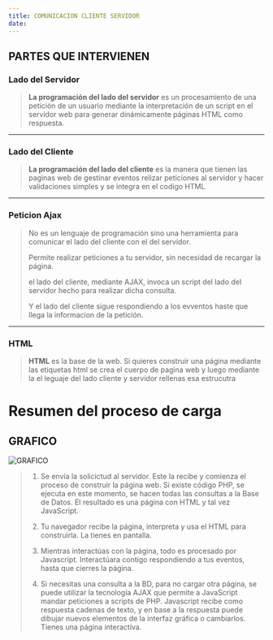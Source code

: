 ```yaml
---
title: COMUNICACION CLIENTE SERVIDOR
date: 
---
```


## PARTES QUE INTERVIENEN

### Lado del Servidor 
> **La programación del lado del servidor** es un procesamiento de una petición de un usuario mediante la interpretación de un script en el servidor web para generar dinámicamente páginas HTML como respuesta.
---
### Lado del Cliente
>**La programación del lado del cliente** es la manera que tienen las paginas web de gestinar eventos relizar peticiones al servidor y hacer validaciones simples y se integra en el codigo HTML
---
### Peticion Ajax
>  No es un lenguaje de programación sino una herramienta para comunicar el lado del cliente con el del servidor.
> 
> Permite realizar peticiones a tu servidor, sin necesidad de recargar la página. 
> 
> el lado del cliente, mediante AJAX, invoca un script del lado del servidor hecho para realizar dicha consulta.
> 
> Y el lado del cliente sigue respondiendo a los evventos haste que llega la informacion de la petición.
---
### HTML
>**HTML** es la base de la web. Si quieres construir una página mediante las etiquetas html se crea el cuerpo  de pagina web y luego mediante la el leguaje del lado cliente y servidor rellenas esa estrucutra

# Resumen del proceso de carga 
## GRAFICO 
![GRAFICO](http://3.bp.blogspot.com/-tcRImpq0phs/Vm8L2Z_HacI/AAAAAAAAExs/sAsD77cbIB4/s1600/ajax_process.gif)

>1. Se envía la solicictud al servidor. Este la recibe y comienza el proceso de construir la página web. Si existe código PHP, se ejecuta en este momento, se hacen todas las consultas a la Base de Datos. El resultado es una página con HTML y tal vez JavaScript.
>
>
>2. Tu navegador recibe la página, interpreta y usa el HTML para construirla. La tienes en pantalla.
>
>
>3. Mientras interactúas con la página, todo es procesado por Javascript. Interactúara contigo respondiendo a tus eventos, hasta que cierres la página.
>
>
>4. Si necesitas una consulta a la BD, para no cargar otra página, se puede utilizar la tecnología AJAX que permite a JavaScript mandar peticiones a scripts de PHP. Javascript recibe como respuesta cadenas de texto, y en base a la respuesta puede dibujar nuevos elementos de la interfaz gráfica o cambiarlos. Tienes una página interactiva.
